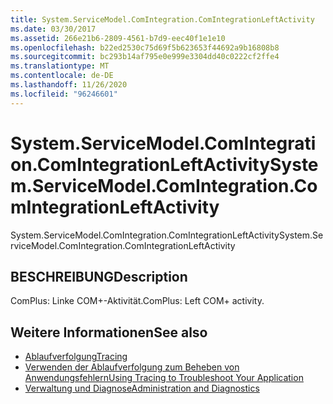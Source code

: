 ```yaml
---
title: System.ServiceModel.ComIntegration.ComIntegrationLeftActivity
ms.date: 03/30/2017
ms.assetid: 266e21b6-2809-4561-b7d9-eec40f1e1e10
ms.openlocfilehash: b22ed2530c75d69f5b623653f44692a9b16808b8
ms.sourcegitcommit: bc293b14af795e0e999e3304dd40c0222cf2ffe4
ms.translationtype: MT
ms.contentlocale: de-DE
ms.lasthandoff: 11/26/2020
ms.locfileid: "96246601"
---
```

# <a name="systemservicemodelcomintegrationcomintegrationleftactivity"></a><span data-ttu-id="1f2e9-102">System.ServiceModel.ComIntegration.ComIntegrationLeftActivity</span><span class="sxs-lookup"><span data-stu-id="1f2e9-102">System.ServiceModel.ComIntegration.ComIntegrationLeftActivity</span></span>

<span data-ttu-id="1f2e9-103">System.ServiceModel.ComIntegration.ComIntegrationLeftActivity</span><span class="sxs-lookup"><span data-stu-id="1f2e9-103">System.ServiceModel.ComIntegration.ComIntegrationLeftActivity</span></span>  
  
## <a name="description"></a><span data-ttu-id="1f2e9-104">BESCHREIBUNG</span><span class="sxs-lookup"><span data-stu-id="1f2e9-104">Description</span></span>  

 <span data-ttu-id="1f2e9-105">ComPlus: Linke COM+-Aktivität.</span><span class="sxs-lookup"><span data-stu-id="1f2e9-105">ComPlus: Left COM+ activity.</span></span>  
  
## <a name="see-also"></a><span data-ttu-id="1f2e9-106">Weitere Informationen</span><span class="sxs-lookup"><span data-stu-id="1f2e9-106">See also</span></span>

- [<span data-ttu-id="1f2e9-107">Ablaufverfolgung</span><span class="sxs-lookup"><span data-stu-id="1f2e9-107">Tracing</span></span>](index.md)
- [<span data-ttu-id="1f2e9-108">Verwenden der Ablaufverfolgung zum Beheben von Anwendungsfehlern</span><span class="sxs-lookup"><span data-stu-id="1f2e9-108">Using Tracing to Troubleshoot Your Application</span></span>](using-tracing-to-troubleshoot-your-application.md)
- [<span data-ttu-id="1f2e9-109">Verwaltung und Diagnose</span><span class="sxs-lookup"><span data-stu-id="1f2e9-109">Administration and Diagnostics</span></span>](../index.md)
